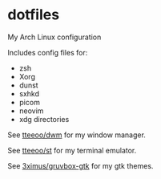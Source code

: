 # dotfiles
My Arch Linux configuration

Includes config files for:
* zsh
* Xorg
* dunst
* sxhkd
* picom
* neovim
* xdg directories

See [tteeoo/dwm](https://github.com/tteeoo/st) for my window manager.

See [tteeoo/st](https://github.com/tteeoo/st) for my terminal emulator.

See [3ximus/gruvbox-gtk](https://github.com/3ximus/gruvbox-gtk) for my gtk themes.
